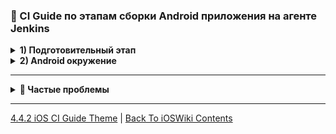 ### 🤖 CI Guide по этапам сборки Android приложения на агенте Jenkins



<details>
<summary><strong>1) Подготовительный этап</strong></summary>
<p>

<details>
<summary><strong>1.1) Необходимое окружение/версии</strong></summary>
<p>

<details>
<summary><strong>1.1.1) Node/v23.6.1</strong></summary>
<p>

Скачать node с сайта: https://nodejs.org/en/download

```bash
➜  ~ echo 'strict-ssl=false' >> ~/.npmrc
➜  ~ echo 'registry=https://nexus-ci.delta.sbrf.ru/repository/npm-all/' >> ~/.npmrc
```

Добавить персональные токены в `~/.npmrc`:
```bash
//nexus.sigma.sbrf.ru/nexus/content/repositories/npm-corp/:_auth=<ПримерТокена:1234DE5OSE/>
//nexus-ci.sigma.sbrf.ru/repository/npm-all/:_auth=<ПримерТокена:1234DE5OSE/>
//nexus-ci.delta.sbrf.ru/repository/npm-all/:_auth=<ПримерТокена:DaYmZ1
```

Проверить корректную настройку `.npmrc` можно с помощью команды: `npm info`

Если все в порядке - выведется список доступных версий пакета.

</p>
</details>

<details>
<summary><strong>1.1.2) Ruby/v2.7.5</strong></summary>
<p>

Ссылка на Ruby окружение или как установить по шагам тут:

```bash
brew install rbenv
echo 'eval "$(rbenv init - zsh)"' >> ~/.zshrc
```

```bash
➜  ~ git clone https://github.com/rbenv/rbenv.git ~/.rbenv
➜  ~ echo 'export PATH="$HOME/.rbenv/bin:$PATH"' >> ~/.zshrc
➜  ~ ~/.rbenv/bin/rbenv init
➜  ~ exec $SHELL -l
➜  ~ git clone https://github.com/rbenv/ruby-build.git "$(rbenv root)"/plugins/ruby-build
➜  ~ rbenv install 2.7.5
➜  ~ rbenv global 2.7.5
```

</p>
</details>

<details>
<summary><strong>1.1.3) java JDK/v17.0.14</strong></summary>
<p>

Ссылка как установить или по шагам для MacOS [M1](https://github.com/eldaroid/iOSWiki/blob/master/2 ComputerScience/2.0 Linux/2.0.2 Processor(CPU).md#архитектура-x86-vs-arm-cisc-vs-rics):

```bash
➜  ~ git clone https://github.com/jenv/jenv.git ~/.jenv
➜  ~ echo 'export PATH="$HOME/.jenv/bin:$PATH"' >> ~/.zshrc
➜  ~ echo 'eval "$(jenv init -)"' >> ~/.zshrc
➜  ~ exec $SHELL -l
➜  ~ eval "$(jenv init -)"
➜  ~ jenv enable-plugin export
```

Скачать с сайта [Zulu Java JDK 17](https://www.azul.com/downloads/#downloads-table-zulu):
```bash
➜  ~ jenv add /Users/popovEldar/Downloads/zulu17.56.15-ca-jdk17.0.14-macosx_aarch64/zulu-17.jdk/Contents/Home/
zulu64-17.0.14 added
17.0.14 added
17.0 added
17 added
➜  ~ jenv global 17
➜  ~ java --version
openjdk 17.0.14 2025-01-21 LTS
OpenJDK Runtime Environment Zulu17.56+15-CA (build 17.0.14+7-LTS)
OpenJDK 64-Bit Server VM Zulu17.56+15-CA (build 17.0.14+7-LTS, mixed mode, sharing)
➜  ~ jenv doctor // проверить все ли корректно установилось
```

</p>
</details>

</p>
</details>

<details>
<summary><strong>1.2) Гит</strong></summary>
<p>

Настройки гита (`vim ~/.gitconfig`):
```ini
[user]
    name = Иванов Иван
    email = ИвановИван@ya.ru
 
[core]
    excludesfile = ~/.gitignore_global
    ignorecase = false
 
[http]
    postBuffer = 1048576000
    maxRequestBuffer = 100M  
    sslVerify = false
 
 [ssh]
    postBuffer = 2048M
    maxRequestBuffer = 1024M
```

Или мой личный [конфиг](https://github.com/eldaroid/iOSWiki/blob/master/1%20Common/1.1%20Configs/1.1.3%20gitconfig.md)

Далее клонируем проект `git clone YourProjectUrl`

</p>
</details>

<details>
<summary><strong>1.3) Зависимости: ruby, gradle, переменные окружения</strong></summary>
<p>

<details>
<summary><strong>1.3.1) Gradle</strong></summary>
<p>

```bash
➜  ~ echo 'export GRADLE_USER_HOME=$HOME/.gradle' >> ~/.zshrc
➜  ~ mkdir -p $HOME/.gradle/
➜  ~ touch $HOME/.gradle/gradle.properties
➜  ~ echo "nexusLogin=ваш_дельта_логин" >> $HOME/.gradle/gradle.properties
➜  ~ echo "nexusPassword=ваш_дельта_пароль" >> $HOME/.gradle/gradle.properties
➜  ~ echo "systemProp.gradle.wrapperUser=ваш_дельта_логин" >> $HOME/.gradle/gradle.properties
➜  ~ echo "systemProp.gradle.wrapperPassword=ваш_дельта_пароль" >> $HOME/.gradle/gradle.properties
```

</p>
</details>

<details>
<summary><strong>1.3.2) Сертификаты</strong></summary>
<p>

Для корректной работы c запросами к сервисам компании, подписанных кастомными сертификатами, требуется в java передавать корректный trustStore, в котором содержатся все сертификаты. Необходимо скачать как просто cacerts, так и cacerts.jks:

Указываем cacerts в ~/.gradle/gradle.properties:
```bash
➜  ~ echo "systemProp.javax.net.ssl.trustStore$HOME/cacerts/cacerts.jks" >> $HOME/.gradle/gradle.properties
➜  ~ echo "systemProp.javax.net.ssl.trustStorePassword=changeit" >> $HOME/.gradle/gradle.properties 
cacerts.jks скачивается здесь. Указываем его в ~/.zshrc:
➜  ~ echo 'export JAVA_OPTS="-Djavax.net.ssl.trustStore=$HOME/cacerts.jks' >> ~/.zshrc
```

</p>
</details>

<details>
<summary><strong>1.3.3) ESLint</strong></summary>
<p>

`export ESLINT_USE_FLAT_CONFIG=false в ~/.zshrc`

</p>
</details>

</p>
</details>

</p>
</details>

<details>
<summary><strong>2) Android окружение</strong></summary>
<p>

### Окружение

Скачать `commandlinetools-mac-11076708_latest.zip` с https://dl.google.com/android/repository/commandlinetools-mac-11076708_latest.zip
`➜  ~ mkdir -p /Users/popovEldar/Library/Android/sdk/cmdline-tools/latest`

Разархивируй commandlinetools и перенеси в папку `/Users/popovEldar/Library/Android/sdk/cmdline-tools/` или `unzip commandlinetools-*.zip -d /Users/popovEldar/Library/Android/sdk/cmdline-tools/latest`

```bash
➜  ~ echo 'export ANDROID_HOME=$HOME/Library/Android/sdk' >> ~/.zshrc
➜  ~ echo 'export PATH=$ANDROID_HOME/cmdline-tools/latest/bin:$ANDROID_HOME/emulator:$ANDROID_HOME/platform-tools:$PATH' >> ~/.zshrc
➜  ~ exec $SHELL -l
```

Скачать `android_sdk/platform-tools_r35.0.2-darwin.zip` по ссылке ["SDK Platform Tools"](https://developer.android.com/tools/releases/platform-tools) и разархивировать в `$ANDROID_HOME`.

Скачать `android_sdk/build-tools_r33-macosx.zip` по ссылке ["SDK Build Tools"](https://developer.android.com/tools/releases/build-tools) и разархивировать в `$ANDROID_HOME`.

Итогово должно выглядеть так:
```bash
➜  sdk $ANDROID_HOME
➜  sdk tree -L 1
.
├── build-tools     # Содержит разные версии Build Tools (компиляция, APK (Android Package Kit) - аналог IPA из iOS)
├── cmdline-tools   # Командные инструменты (sdkmanager, avdmanager)
├── licenses        # Принятые лицензии Google
├── platform-tools  # ADB, fastboot и другие низкоуровневые утилиты
└── repository2-3.xml # Кэш метаданных репозиториев SDK
5 directories, 1 file
```

Принять лицензионное соглашение для компонентов Android SDK, обязательный шаг перед использованием инструментов разработки (н/р: sdkmanager, avdmanager или сборки проекта через Gradle):

`$ANDROID_HOME/cmdline-tools/latest/bin/sdkmanager --licenses`

### Эмулятор

Команда устанавливает компоненты, необходимые для создания и запуска Android-эмулятора с определённой конфигурацией:

`$ANDROID_HOME/cmdline-tools/latest/bin/sdkmanager "emulator" "system-images;android-33;google_apis;arm64-v8a"`

Команда создаёт новый Android Virtual Device (AVD) - виртуальное устройство для эмулятора Android:

`$ANDROID_HOME/cmdline-tools/latest/bin/avdmanager create avd -n PopovPixel -k "system-images;android-33;google_apis;arm64-v8a" -d pixel`

Запускаем созданный Android-эмулятор с именем PopovPixel в [интерактивном режиме](/1%20Common/1.3%20Terminal/1.3.3%20CLI/1.3.3.1%20Shells.md):

`$ANDROID_HOME/emulator/emulator -avd PopovPixel`

Отобразить список подключённых Android-устройств (как физических, так и виртуальных), с которыми можно взаимодействовать через ADB (Android Debug Bridge:

`$ANDROID_HOME/platform-tools/adb devices`

</p>
</details>


---

<details>
<summary><strong>🤧 Частые проблемы</strong></summary>
<p>


</p>
</details>



---

[4.4.2 iOS CI Guide Theme](/4%20Linkage/4.4%20CI:CD/4.4.2%20%20iOS_CI.md) | [Back To iOSWiki Contents](https://github.com/eldaroid/iOSWiki)